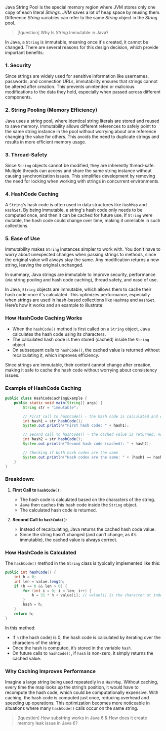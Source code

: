 Java String Pool is the special memory region where JVM stores only one copy of each literal _Strings_. JVM saves a lot of heap space by reusing them. Difference _String_ variables can refer to the same _String_ object in the _String_ pool.


>[!question] Why Is _String_ Immutable in Java?

In Java, a `String` is immutable, meaning once it's created, it cannot be changed. There are several reasons for this design decision, which provide important benefits:

### 1. **Security**
   Since strings are widely used for sensitive information like usernames, passwords, and connection URLs, immutability ensures that strings cannot be altered after creation. This prevents unintended or malicious modifications to the data they hold, especially when passed across different components.

### 2. **String Pooling (Memory Efficiency)**
   Java uses a string pool, where identical string literals are stored and reused to save memory. Immutability allows different references to safely point to the same string instance in the pool without worrying about one reference changing the value for others. This avoids the need to duplicate strings and results in more efficient memory usage.

### 3. **Thread-Safety**
   Since `String` objects cannot be modified, they are inherently thread-safe. Multiple threads can access and share the same string instance without causing synchronization issues. This simplifies development by removing the need for locking when working with strings in concurrent environments.

### 4. **HashCode Caching**
   A `String`'s hash code is often used in data structures like `HashMap` and `HashSet`. By being immutable, a string's hash code only needs to be computed once, and then it can be cached for future use. If `String` were mutable, the hash code could change over time, making it unreliable in such collections.

### 5. **Ease of Use**
   Immutability makes `String` instances simpler to work with. You don't have to worry about unexpected changes when passing strings to methods, since the original value will always stay the same. Any modification returns a new string, leaving the original unchanged.

In summary, Java strings are immutable to improve security, performance (via string pooling and hash code caching), thread safety, and ease of use.


In Java, `String` objects are immutable, which allows them to cache their hash code once it's calculated. This optimizes performance, especially when strings are used in hash-based collections like `HashMap` and `HashSet`. Here’s how it works and an example to illustrate:

### How HashCode Caching Works
- When the `hashCode()` method is first called on a `String` object, Java calculates the hash code using its characters.
- The calculated hash code is then stored (cached) inside the `String` object.
- On subsequent calls to `hashCode()`, the cached value is returned without recalculating it, which improves efficiency.
  
Since strings are immutable, their content cannot change after creation, making it safe to cache the hash code without worrying about consistency issues.

### Example of HashCode Caching

```java
public class HashCodeCachingExample {
    public static void main(String[] args) {
        String str = "immutable";

        // First call to hashCode() - the hash code is calculated and cached
        int hash1 = str.hashCode();
        System.out.println("First hash code: " + hash1);

        // Second call to hashCode() - the cached value is returned, no recalculation
        int hash2 = str.hashCode();
        System.out.println("Second hash code (cached): " + hash2);

        // Checking if both hash codes are the same
        System.out.println("Hash codes are the same: " + (hash1 == hash2));
    }
}
```

### Breakdown:
1. **First Call to `hashCode()`**: 
   - The hash code is calculated based on the characters of the string.
   - Java then caches this hash code inside the `String` object.
   - The calculated hash code is returned.

2. **Second Call to `hashCode()`**:
   - Instead of recalculating, Java returns the cached hash code value.
   - Since the string hasn't changed (and can’t change, as it’s immutable), the cached value is always correct.

### How HashCode is Calculated

The `hashCode()` method in the `String` class is typically implemented like this:

```java
public int hashCode() {
    int h = 0;
    int len = value.length;
    if (h == 0 && len > 0) {
        for (int i = 0; i < len; i++) {
            h = 31 * h + value[i]; // value[i] is the character at index i
        }
        hash = h;
    }
    return h;
}
```

In this method:
- If `h` (the hash code) is 0, the hash code is calculated by iterating over the characters of the string.
- Once the hash is computed, it’s stored in the variable `hash`.
- On future calls to `hashCode()`, if `hash` is non-zero, it simply returns the cached value.

### Why Caching Improves Performance

Imagine a large string being used repeatedly in a `HashMap`. Without caching, every time the map looks up the string’s position, it would have to recompute the hash code, which could be computationally expensive. With caching, the hash code is computed just once, reducing overhead and speeding up operations. This optimization becomes more noticeable in situations where many `hashCode()` calls occur on the same string.


>[!question] How substring works in Java 6 & How does it create memory leak issue in Java 6?
